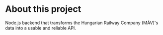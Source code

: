 # About this project

Node.js backend that transforms the Hungarian Railway Company (MÁV)'s data into a usable and reliable API.
